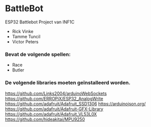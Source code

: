# BattleBot
ESP32 Battlebot Project van INF1C
- Rick Vinke
- Tamme Tuncil
- Victor Peters

### Bevat de volgende spellen:
- Race
- Butler

### De volgende libraries moeten geïnstalleerd worden.
https://github.com/Links2004/arduinoWebSockets
https://github.com/ERROPiX/ESP32_AnalogWrite
https://github.com/adafruit/Adafruit_SSD1306
https://arduinojson.org/
https://github.com/adafruit/Adafruit-GFX-Library
https://github.com/adafruit/Adafruit_VL53L0X
https://github.com/hideakitai/MPU9250
